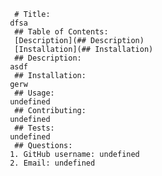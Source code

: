 
      # Title:
 	 dfsa
      ## Table of Contents:
      [Description](## Description)
      [Installation](## Installation)
      ## Description:
 	 asdf
      ## Installation:
 	 gerw
      ## Usage:
 	 undefined
      ## Contributing:
 	 undefined
      ## Tests:
 	 undefined
      ## Questions:
 	 1. GitHub username: undefined
 	 2. Email: undefined
      